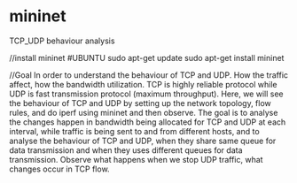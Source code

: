 # mininet
TCP_UDP behaviour analysis

//install mininet #UBUNTU
sudo apt-get update
sudo apt-get install mininet

//Goal
In order to understand the behaviour of TCP and UDP. How the traffic affect, how the bandwidth utilization.
TCP is highly reliable protocol while UDP is fast transmission protocol (maximum throughput).
Here, we will see the behaviour of TCP and UDP by setting up the network topology, flow rules, and do iperf using mininet 
and then observe. The goal is to analyse the changes happen in bandwidth being allocated for TCP and UDP at each interval, 
while traffic is being sent to and from different hosts, and to analyse the behaviour of TCP and UDP, when they share same 
queue for data transmission and when they uses different queues for data transmission. 
Observe what happens when we stop UDP traffic, what changes occur in TCP flow.

